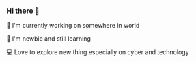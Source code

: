 ### Hi there 👋

🔭 I'm currently working on somewhere in world

🌱 I'm newbie and still learning

:computer: Love to explore new thing especially on cyber and technology

